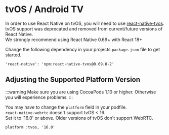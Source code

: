# tvOS / Android TV

In order to use React Native on tvOS, you will need to use [react-native-tvos](https://www.npmjs.com/package/react-native-tvos).  
tvOS support was deprecated and removed from current/future versions of React Native.  
We strongly recommend using React Native 0.69+ with React 18+  

Change the following dependency in your projects `package.json` file to get started. 
``` 
'react-native': 'npm:react-native-tvos@0.69.8-2'
```

## Adjusting the Supported Platform Version

:::warning Make sure you are using CocoaPods 1.10 or higher.
Otherwise you will experience problems.
:::

You may have to change the `platform` field in your podfile.  
`react-native-webrtc` doesn't support tvOS < 16.  
Set it to '16.0' or above. Older versions of tvOS don't support WebRTC.  

```
platform :tvos, '16.0'
```
